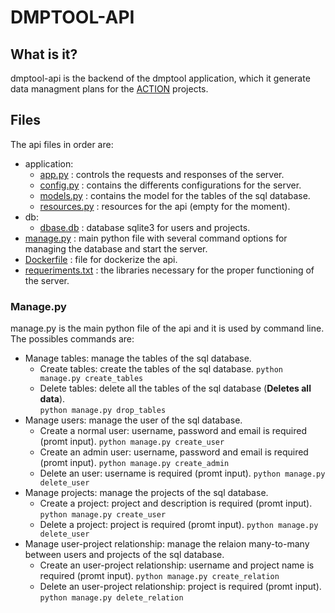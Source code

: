 # DMPTOOL-API


## What is it?

dmptool-api is the backend of the dmptool application, which it generate data managment plans for the [ACTION](https://actionproject.eu/) projects.


## Files

The api files in order are:
 - application:
 	- [app.py](application/app.py) : controls the requests and responses of the server.
 	- [config.py](application/config.py) : contains the differents configurations for the server.
 	- [models.py](application/models.py) : contains the model for the tables of the sql database.
 	- [resources.py](application/resources.py) : resources for the api (empty for the moment).
 - db:
 	- [dbase.db](db/dbase.dbd) : database sqlite3 for users and projects.
 - [manage.py](manage.py) : main python file with several command options for managing the database and start the server.
 - [Dockerfile](Dockerfile) : file for dockerize the api.
 - [requeriments.txt](requeriments.txt) : the libraries necessary for the proper functioning of the server.

### Manage.py

manage.py is the main python file of the api and it is used by command line. The possibles commands are:
 - Manage tables: manage the tables of the sql database.
 	- Create tables: create the tables of the sql database.
`python manage.py create_tables`
 	- Delete tables: delete all the tables of the sql database (**Deletes all data**).
<br/>`python manage.py drop_tables`<br/>
 - Manage users: manage the user of the sql database.
 	- Create a normal user: username, password and email is required (promt input).
`python manage.py create_user`
 	- Create an admin user: username, password and email is required (promt input).
`python manage.py create_admin`
 	- Delete an user: username is required (promt input).
`python manage.py delete_user`
 - Manage projects: manage the projects of the sql database.
 	- Create a project: project and description is required (promt input).
`python manage.py create_user`
 	- Delete a project: project is required (promt input).
`python manage.py delete_user`
 - Manage user-project relationship: manage the relaion many-to-many between users and projects of the sql database.
 	- Create an user-project relationship: username and project name is required (promt input).
`python manage.py create_relation`
 	- Delete an user-project relationship: project is required (promt input).
`python manage.py delete_relation`




